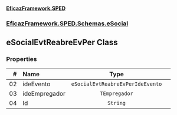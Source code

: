 #### [EficazFramework.SPED](EficazFrameworkSPED.md 'EficazFramework SPED')
### [EficazFramework.SPED.Schemas.eSocial](EficazFramework.SPED.Schemas.eSocial.md 'EficazFramework.SPED.Schemas.eSocial')

## eSocialEvtReabreEvPer Class
### Properties

| # | Name | Type | |
| ---: | :--- | :---: | :--- |
| 02 | ideEvento | `eSocialEvtReabreEvPerIdeEvento` |  |
| 03 | ideEmpregador | `TEmpregador` |  |
| 04 | Id | `String` |  |
